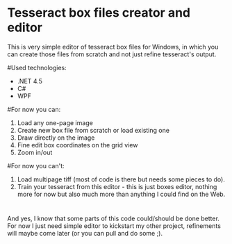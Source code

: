 # Tesseract box files creator and editor
This is very simple editor of tesseract box files for Windows, in which you can create those files from scratch and not just refine tesseract's output.

#Used technologies:
* .NET 4.5
* C#
* WPF

#For now you can:

1. Load any one-page image
2. Create new box file from scratch or load existing one
3. Draw directly on the image
4. Fine edit box coordinates on the grid view
5. Zoom in/out

#For now you can't:

1. Load multipage tiff (most of code is there but needs some pieces to do).
2. Train your tesseract from this editor - this is just boxes editor, nothing more for now but also much more than anything I could find on the Web.

#
And yes, I know that some parts of this code could/should be done better. For now I just need simple editor to kickstart my other project, refinements will maybe come later (or you can pull and do some ;).
